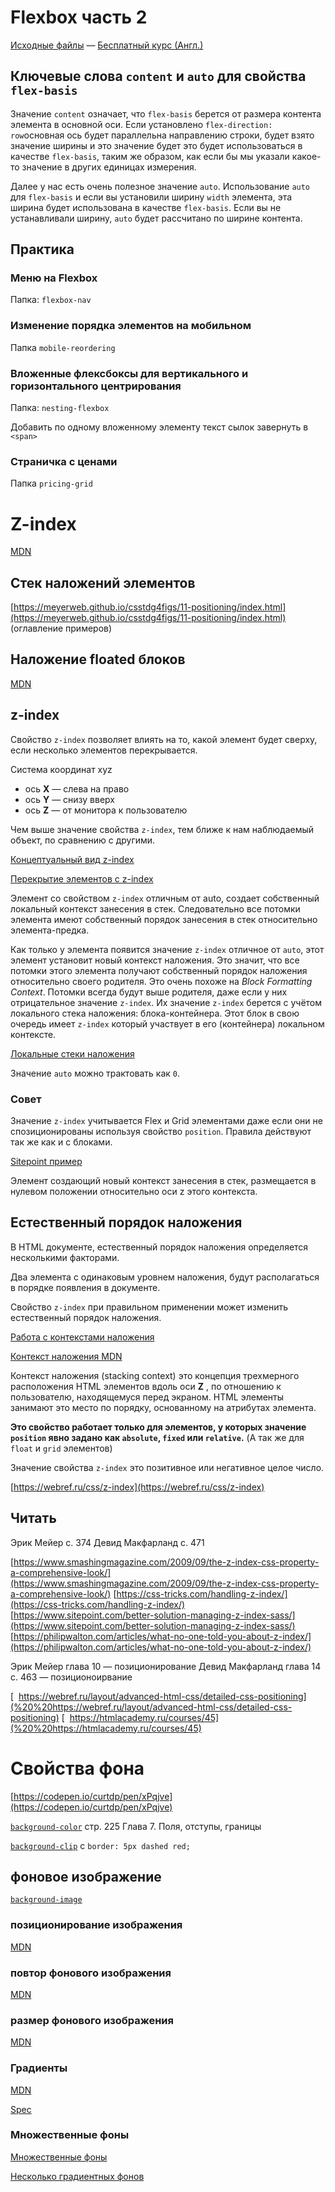 # Flexbox часть 2

[Исходные файлы](https://github.com/wesbos/What-The-Flexbox) — [Бесплатный курс (Англ.)](https://flexbox.io)

## Ключевые слова `content` и `auto` для свойства `flex-basis`

Значение `content` означает, что `flex-basis` берется от размера контента элемента в основной оси. Если установлено `flex-direction: row`основная ось будет параллельна направлению строки, будет взято значение ширины и  это значение будет это будет использоваться в качестве `flex-basis`, таким же образом, как если бы мы указали какое-то значение в других единицах измерения.

Далее у нас есть очень полезное значение `auto`. Использование `auto` для `flex-basis` и если вы установили ширину `width` элемента, эта ширина будет использована в качестве `flex-basis`. Если вы не устанавливали ширину,  `auto` будет рассчитано по ширине контента.

## Практика

### Меню на Flexbox

Папка: `flexbox-nav`

### Изменение порядка элементов на мобильном

Папка `mobile-reordering`

### Вложенные флексбоксы для вертикального и горизонтального центрирования

Папка: `nesting-flexbox`

Добавить по одному вложенному элементу текст сылок завернуть в `<span>`

### Страничка с ценами

Папка `pricing-grid`

# Z-index

[MDN](https://developer.mozilla.org/ru/docs/Web/Guide/CSS/Understanding_z_index)

## Стек наложений элементов

[https://meyerweb.github.io/csstdg4figs/11-positioning/index.html](https://meyerweb.github.io/csstdg4figs/11-positioning/index.html) (оглавление примеров)

## Наложение floated блоков

[MDN](https://developer.mozilla.org/en-US/docs/Web/CSS/CSS_Positioning/Understanding_z_index/Stacking_and_float)

## z-index

Свойство `z-index` позволяет влиять на то, какой элемент будет сверху, если несколько элементов перекрывается.

Система координат xyz

- ось **X** — слева на право
- ось **Y** — снизу вверх
- ось **Z** — от монитора к пользователю

Чем выше значение свойства `z-index`, тем ближе к нам наблюдаемый объект, по сравнению с другими.

[Концептуальный вид z-index](https://meyerweb.github.io/csstdg4figs/11-positioning/z-index-conceptual-view.html)

[Перекрытие элементов с z-index](https://meyerweb.github.io/csstdg4figs/11-positioning/z-index-elements-overlap.html)

Элемент со свойством `z-index` отличным от auto, создает собственный локальный контекст занесения в стек. Следовательно все потомки элемента имеют собственный порядок занесения в стек относительно элемента-предка.

Как только у элемента появится значение `z-index` отличное от `auto`, этот элемент установит новый контекст наложения. Это значит, что все потомки этого элемента получают собственный порядок наложения относительно своего родителя. Это очень похоже на _Block Formatting Context_. Потомки всегда будут выше родителя, даже если у них отрицательное значение `z-index`. Их значение `z-index` берется с учётом локального стека наложения: блока-контейнера. Этот блок в свою очередь имеет `z-index` который участвует в его (контейнера) локальном контексте.

[Локальные стеки наложения](https://meyerweb.github.io/csstdg4figs/11-positioning/z-index-local-stacking-contexts.html)

Значение `auto` можно трактовать как `0`.

### Совет

Значение `z-index` учитывается Flex и Grid элементами даже если они не спозиционированы используя свойство `position`. Правила действуют так же как и с блоками.

[Sitepoint пример](https://www.sitepoint.com/quick-tip-how-z-index-and-auto-margins-work-in-flexbox/)

Элемент создающий новый контекст занесения в стек, размещается в нулевом положении относительно оси z этого контекста.

## Естественный порядок наложения

В HTML документе, естественный порядок наложения определяется несколькими факторами.

Два элемента с одинаковым уровнем наложения, будут располагаться в порядке появления в документе.

Свойство `z-index` при правильном применении может изменить естественный порядок наложения.

[Работа с контекстами наложения](https://tiffanybbrown.com/2015/09/css-stacking-contexts-wtf/)

[Контекст наложения MDN](https://developer.mozilla.org/ru/docs/Web/CSS/CSS_Positioning/Understanding_z_index/The_stacking_context)

Контекст наложения (stacking context) это концепция трехмерного расположения HTML элементов вдоль оси **Z** , по отношению к пользователю, находящемуся перед экраном.  HTML элементы занимают это место по порядку, основанному на атрибутах элемента.

**Это свойство работает только для элементов, у которых значение `position` явно задано как `absolute`, `fixed` или `relative`.** (А так же для `float` и `grid` элементов)

Значение свойства `z-index` это позитивное или негативное целое число.

[https://webref.ru/css/z-index](https://webref.ru/css/z-index)

## Читать

  Эрик Мейер с. 374
  Девид Макфарланд с. 471

[https://www.smashingmagazine.com/2009/09/the-z-index-css-property-a-comprehensive-look/](https://www.smashingmagazine.com/2009/09/the-z-index-css-property-a-comprehensive-look/)
[https://css-tricks.com/handling-z-index/](https://css-tricks.com/handling-z-index/)
[https://www.sitepoint.com/better-solution-managing-z-index-sass/](https://www.sitepoint.com/better-solution-managing-z-index-sass/)
[https://philipwalton.com/articles/what-no-one-told-you-about-z-index/](https://philipwalton.com/articles/what-no-one-told-you-about-z-index/)

  Эрик Мейер глава 10 — позиционирование
  Девид Макфарланд  глава 14 с. 463 — позиционоирвание

[  https://webref.ru/layout/advanced-html-css/detailed-css-positioning](%20%20https://webref.ru/layout/advanced-html-css/detailed-css-positioning)
[  https://htmlacademy.ru/courses/45](%20%20https://htmlacademy.ru/courses/45)

# Свойства фона

[https://codepen.io/curtdp/pen/xPqjve](https://codepen.io/curtdp/pen/xPqjve)

[`background-color`](https://developer.mozilla.org/ru/docs/Web/CSS/background-color) стр. 225 Глава 7. Поля, отступы, границы

[`background-clip`](https://developer.mozilla.org/ru/docs/Web/CSS/background-clip) c `border: 5px dashed red;`

## фоновое изображение

[`background-image`](https://developer.mozilla.org/ru/docs/Web/CSS/background-image)

### позиционирование изображения

[MDN](https://developer.mozilla.org/en-US/docs/Web/CSS/background-position)


### повтор фонового изображения

[MDN](https://developer.mozilla.org/ru/docs/Web/CSS/background-repeat)

### размер фонового изображения

[MDN](https://developer.mozilla.org/en-US/docs/Web/CSS/background-size)

### Градиенты

[MDN](https://developer.mozilla.org/en-US/docs/Web/CSS/linear-gradient)

[Spec](https://drafts.csswg.org/css-images-3/#gradients)


### Множественные фоны

[Множественные фоны](https://developer.mozilla.org/ru/docs/Web/CSS/CSS_Background_and_Borders/%D0%9C%D0%BD%D0%BE%D0%B6%D0%B5%D1%81%D1%82%D0%B2%D0%B5%D0%BD%D0%BD%D1%8B%D0%B5_%D1%84%D0%BE%D0%BD%D1%8B)


[Несколько градиентных фонов](https://codepen.io/curtdp/pen/XzMYVL)